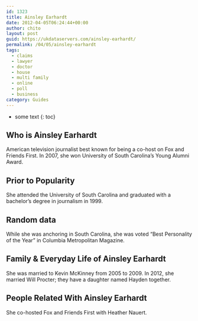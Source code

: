 ```yaml
---
id: 1323
title: Ainsley Earhardt
date: 2012-04-05T06:24:44+00:00
author: chito
layout: post
guid: https://ukdataservers.com/ainsley-earhardt/
permalink: /04/05/ainsley-earhardt
tags:
  - claims
  - lawyer
  - doctor
  - house
  - multi family
  - online
  - poll
  - business
category: Guides
---
```


* some text
{: toc}


## Who is  Ainsley Earhardt
                  
                  
                  
American television journalist best known for being a co-host on Fox and Friends First. In 2007, she won University of South Carolina&#8217;s Young Alumni Award.
                  
                
                
                
## Prior to Popularity 
                  
                  
                  
She attended the University of South Carolina and graduated with a bachelor&#8217;s degree in journalism in 1999.
                  
                
                
                
## Random data 
                  
                  
                  
While she was anchoring in South Carolina, she was voted &#8220;Best Personality of the Year&#8221; in Columbia Metropolitan Magazine.
                  
                
                
                
## Family & Everyday Life of Ainsley Earhardt
                  
                  
                  
She was married to Kevin McKinney from 2005 to 2009. In 2012, she married Will Procter; they have a daughter named Hayden together.
                  
                
                
                
## People Related With  Ainsley Earhardt
                  
                  
                  
She co-hosted Fox and Friends First with Heather Nauert.
                  
                
              
            
          
          
          
    
    
  
